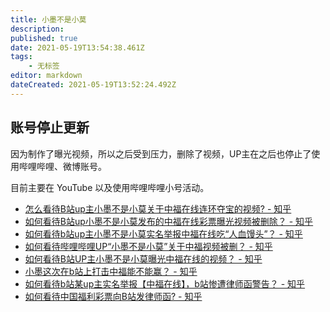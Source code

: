```yaml
---
title: 小墨不是小莫
description: 
published: true
date: 2021-05-19T13:54:38.461Z
tags:
    - 无标签
editor: markdown
dateCreated: 2021-05-19T13:52:24.492Z
---
```


## 账号停止更新

因为制作了曝光视频，所以之后受到压力，删除了视频，UP主在之后也停止了使用哔哩哔哩、微博账号。

目前主要在 YouTube 以及使用哔哩哔哩小号活动。

+ [怎么看待B站up主小墨不是小莫关于中福在线连环夺宝的视频? - 知乎](https://web.archive.org/web/20210519124913/https://www.zhihu.com/question/366946898)
+ [如何看待B站up小墨不是小莫发布的中福在线彩票曝光视频被删除？ - 知乎](https://web.archive.org/web/20210519124907/https://www.zhihu.com/question/367100820/answer/981021393)
+ [如何看待b站up主小墨不是小莫实名举报中福在线吃“人血馒头”？ - 知乎](https://web.archive.org/web/20210519124914/https://www.zhihu.com/question/366802889/answer/978734301)
+ [如何看待哔哩哔哩UP“小墨不是小莫”关于中福视频被删？ - 知乎](https://web.archive.org/web/20210519124858/https://www.zhihu.com/question/367100476)
+ [如何看待B站UP主小墨不是小莫曝光中福在线的视频？ - 知乎](https://web.archive.org/web/20210519124849/https://www.zhihu.com/question/367050932)
+ [小墨这次在b站上打击中福能不能赢？ - 知乎](https://web.archive.org/web/20210519125437/https://www.zhihu.com/question/366946270)
+ [如何看待b站某up主实名举报【中福在线】，b站惨遭律师函警告？ - 知乎](https://web.archive.org/web/20210519125431/https://www.zhihu.com/question/367243528)
+ [如何看待中国福利彩票向B站发律师函? - 知乎](https://web.archive.org/web/20210519125430/https://www.zhihu.com/question/367292510)